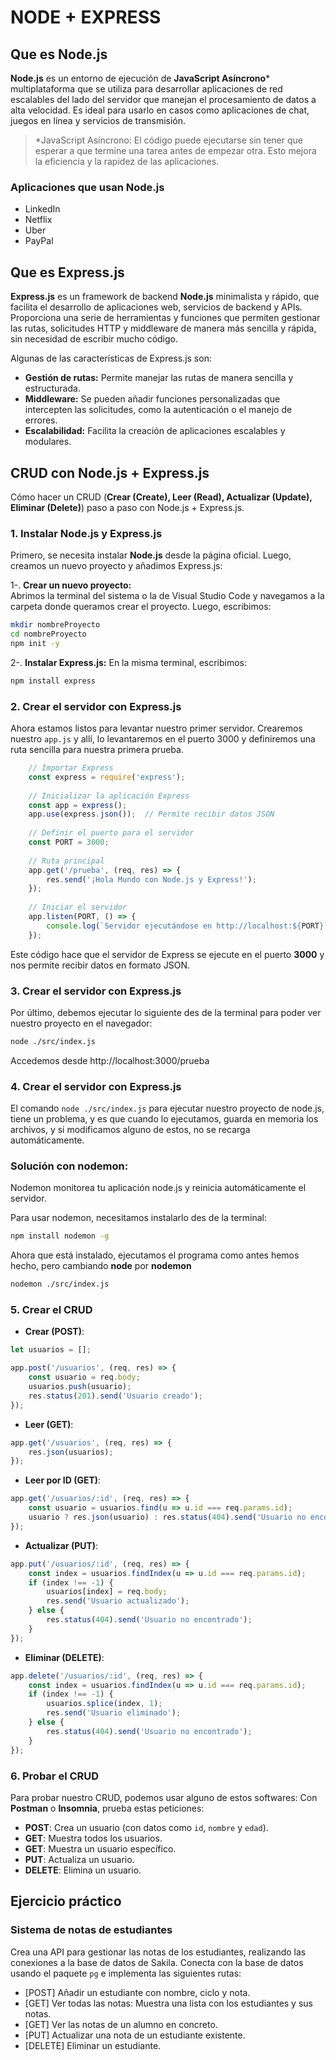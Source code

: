 
# **NODE + EXPRESS**
## **Que es Node.js**
**Node.js** es un entorno de ejecución de **JavaScript Asíncrono*** multiplataforma que se utiliza para desarrollar aplicaciones de red escalables del lado del servidor que manejan el procesamiento de datos a alta velocidad. Es ideal para usarlo en casos como aplicaciones de chat, juegos en línea y servicios de transmisión.

> *JavaScript Asíncrono: El código puede ejecutarse sin tener que esperar a que termine una tarea antes de empezar otra. Esto mejora la eficiencia y la rapidez de las aplicaciones.

### Aplicaciones que usan Node.js
 - LinkedIn
 - Netflix
 - Uber
 - PayPal

## **Que es Express.js**
**Express.js** es un framework de backend **Node.js** minimalista y rápido, que facilita el desarrollo de aplicaciones web, servicios de backend y APIs. Proporciona una serie de herramientas y funciones que permiten gestionar las rutas, solicitudes HTTP y middleware de manera más sencilla y rápida, sin necesidad de escribir mucho código.

Algunas de las características de Express.js son:

- **Gestión de rutas:** Permite manejar las rutas de manera sencilla y estructurada.
- **Middleware:** Se pueden añadir funciones personalizadas que intercepten las solicitudes, como la autenticación o el manejo de errores.
- **Escalabilidad:** Facilita la creación de aplicaciones escalables y modulares.

## **CRUD con Node.js + Express.js**
Cómo hacer un CRUD (**Crear (Create), Leer (Read), Actualizar (Update), Eliminar (Delete)**) paso a paso con Node.js + Express.js.

### 1. **Instalar Node.js y Express.js**

Primero, se necesita instalar **Node.js** desde la página oficial. Luego, creamos un nuevo proyecto y añadimos Express.js:
    
1-.  **Crear un nuevo proyecto:**  
Abrimos la terminal del sistema o la de Visual Studio Code y navegamos a la carpeta donde queramos crear el proyecto. Luego, escribimos:
```` bash
mkdir nombreProyecto
cd nombreProyecto
npm init -y
````

2-.  **Instalar Express.js:**
En la misma terminal, escribimos:
```` bash
npm install express
````

### 2. **Crear el servidor con Express.js**

Ahora estamos listos para levantar nuestro primer servidor. Crearemos nuestro `app.js` y allí, lo levantaremos en el puerto 3000 y definiremos una ruta sencilla para nuestra primera prueba.
```` javascript
    // Importar Express
    const express = require('express');
    
    // Inicializar la aplicación Express
    const app = express();
    app.use(express.json());  // Permite recibir datos JSON
    
    // Definir el puerto para el servidor
    const PORT = 3000;
    
    // Ruta principal
    app.get('/prueba', (req, res) => {
        res.send('¡Hola Mundo con Node.js y Express!');
    });
    
    // Iniciar el servidor
    app.listen(PORT, () => {
        console.log(`Servidor ejecutándose en http://localhost:${PORT}`);
    });
````

Este código hace que el servidor de Express se ejecute en el puerto **3000** y nos permite recibir datos en formato JSON.

### 3. **Crear el servidor con Express.js**

Por último, debemos ejecutar lo siguiente des de la terminal para poder ver nuestro proyecto en el navegador:
```` bash
node ./src/index.js
````

Accedemos desde http://localhost:3000/prueba

### 4. **Crear el servidor con Express.js**

El comando ``node ./src/index.js`` para ejecutar nuestro proyecto de node.js, tiene un problema, y es que cuando lo ejecutamos, guarda en memoria los archivos, y si modificamos alguno de estos, no se recarga automáticamente.

### **Solución con nodemon:**
Nodemon monitorea tu aplicación node.js y reinicia automáticamente el servidor.

Para usar nodemon, necesitamos instalarlo des de la terminal:
```` bash
npm install nodemon -g
````
Ahora que está instalado, ejecutamos el programa como antes hemos hecho, pero cambiando **node** por **nodemon**
```` bash
nodemon ./src/index.js
````

### 5. **Crear el CRUD**

- **Crear (POST)**:
````javascript
let usuarios = [];

app.post('/usuarios', (req, res) => {
    const usuario = req.body;
    usuarios.push(usuario);
    res.status(201).send('Usuario creado');
});
````

- **Leer (GET)**:
````javascript
app.get('/usuarios', (req, res) => {
    res.json(usuarios);
});
````

- **Leer por ID (GET)**:
````javascript
app.get('/usuarios/:id', (req, res) => {
    const usuario = usuarios.find(u => u.id === req.params.id);
    usuario ? res.json(usuario) : res.status(404).send('Usuario no encontrado');
}); 
````

- **Actualizar (PUT)**:
````javascript
app.put('/usuarios/:id', (req, res) => {
    const index = usuarios.findIndex(u => u.id === req.params.id);
    if (index !== -1) {
        usuarios[index] = req.body;
        res.send('Usuario actualizado');
    } else {
        res.status(404).send('Usuario no encontrado');
    }
});
````

- **Eliminar (DELETE)**:
````javascript
app.delete('/usuarios/:id', (req, res) => {
    const index = usuarios.findIndex(u => u.id === req.params.id);
    if (index !== -1) {
        usuarios.splice(index, 1);
        res.send('Usuario eliminado');
    } else {
        res.status(404).send('Usuario no encontrado');
    }
});
````

### 6. **Probar el CRUD**
Para probar nuestro CRUD, podemos usar alguno de estos softwares:
Con **Postman** o **Insomnia**, prueba estas peticiones:

-   **POST**: Crea un usuario (con datos como `id`, `nombre` y `edad`).
-   **GET**: Muestra todos los usuarios.
-   **GET**: Muestra un usuario específico.
-   **PUT**: Actualiza un usuario.
-   **DELETE**: Elimina un usuario.


## **Ejercicio práctico**
### Sistema de notas de estudiantes
Crea una API para gestionar las notas de los estudiantes, realizando las conexiones a la base de datos de Sakila. Conecta con la base de datos usando el paquete `pg` e implementa las siguientes rutas:

- [POST] Añadir un estudiante con nombre, ciclo y nota.
- [GET] Ver todas las notas: Muestra una lista con los estudiantes y sus notas.
- [GET] Ver las notas de un alumno en concreto.
- [PUT] Actualizar una nota de un estudiante existente.
- [DELETE] Eliminar un estudiante.
